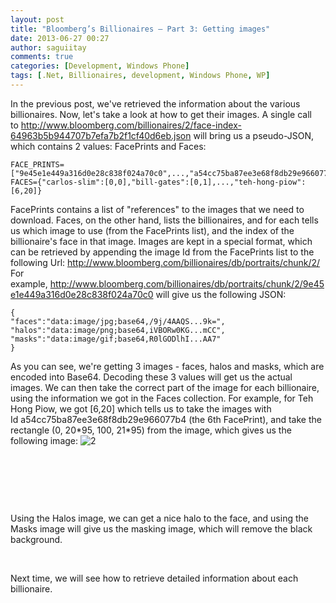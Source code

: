 ```yaml
---
layout: post
title: "Bloomberg’s Billionaires – Part 3: Getting images"
date: 2013-06-27 00:27
author: saguiitay
comments: true
categories: [Development, Windows Phone]
tags: [.Net, Billionaires, development, Windows Phone, WP]
---
```

In the previous post, we've retrieved the information about the various billionaires. Now, let's take a look at how to get their images. A single call to <http://www.bloomberg.com/billionaires/2/face-index-64963b5b944707b7efa7b2f1cf40d6eb.json> will bring us a pseudo-JSON, which contains 2 values: FacePrints and Faces:

    FACE_PRINTS=["9e45e1e449a316d0e28c838f024a70c0",...,"a54cc75ba87ee3e68f8db29e966077b4"];
    FACES={"carlos-slim":[0,0],"bill-gates":[0,1],...,"teh-hong-piow":[6,20]}

FacePrints contains a list of "references" to the images that we need to download. Faces, on the other hand, lists the billionaires, and for each tells us which image to use (from the FacePrints list), and the index of the billionaire's face in that image. Images are kept in a special format, which can be retrieved by appending the image Id from the FacePrints list to the following Url: http://www.bloomberg.com/billionaires/db/portraits/chunk/2/ For example, <http://www.bloomberg.com/billionaires/db/portraits/chunk/2/9e45e1e449a316d0e28c838f024a70c0> will give us the following JSON:

    {
    "faces":"data:image/jpg;base64,/9j/4AAQS...9k=",
    "halos":"data:image/png;base64,iVBORw0KG...mCC",
    "masks":"data:image/gif;base64,R0lGODlhI...AA7"
    }

As you can see, we're getting 3 images - faces, halos and masks, which are encoded into Base64. Decoding these 3 values will get us the actual images. We can then take the correct part of the image for each billionaire, using the information we got in the Faces collection. For example, for Teh Hong Piow, we got [6,20] which tells us to take the images with Id a54cc75ba87ee3e68f8db29e966077b4 (the 6th FacePrint), and take the rectangle (0, 20\*95, 100, 21\*95) from the image, which gives us the following image: ![2]({{site.url}}/images/2.png)

 

 

 

Using the Halos image, we can get a nice halo to the face, and using the Masks image will give us the masking image, which will remove the black background.

 

Next time, we will see how to retrieve detailed information about each billionaire.


